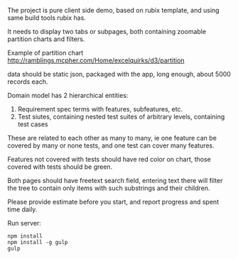 

The project is pure client side demo, based on rubix template, and using same build tools rubix has.

It needs to display two tabs or subpages, both containing zoomable partition charts and filters.

Example of partition chart http://ramblings.mcpher.com/Home/excelquirks/d3/partition

data should be static json, packaged with the app, long enough, about 5000 records each.

Domain model has 2 hierarchical entities:

1) Requirement spec terms with features, subfeatures, etc.
2) Test siutes, containing nested test suites of arbitrary levels, containing test cases

These are related to each other as many to many, ie one feature can be covered by many or none tests, and one test can cover many features.

Features not covered with tests should have red color on chart, those covered with tests should be green.

Both pages should have freetext search field, entering text there will filter the tree to contain only items with such substrings and their children.

Please provide estimate before you start, and report progress and spent time daily.


Run server:
```
npm install
npm install -g gulp
gulp
```
